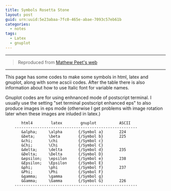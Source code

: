 ```yaml
---
title: Symbols Rosetta Stone
layout: post
guid: urn:uuid:5e23abaa-7fc0-465e-abae-7093c57eb61b
categories:
  - notes
tags:
  - Latex
  - gnuplot
---
```



---

> Reproduced from [Mathew Peet's web](http://mathewpeet.org/lists/symbols/)

---

This page has some codes to make some symbols in html, latex and gnuplot, along with some acscii codes. After the table there is also information about how to use Italic font for variable names.

Gnuplot codes are for using enhnanced mode of postscript terminal. I usually use the setting "set terminal postscript enhanced eps" to 
also produce images in eps mode (otherwise I get problems with image rotation later when these images are inluded in latex.)


```
       html4        latex        gnuplot          ASCII   
    ------------------------------------------------------
       &alpha;     \alpha       {/Symbol a}       224     
       &beta;      \beta        {/Symbol b}       225     
       &chi;       \chi         {/Symbol c}       
       &Chi;       \Chi         {/Symbol C}       
       &delta;     \delta       {/Symbol d}       235
       &Delta;     \Delta       {/Symbol D}       
       &epsilon;   \epsilon     {/Symbol e}       238
       &Epsilon;   \Epsilon     {/Symbol E}       
       &phi;       \phi         {/Symbol f}       237
       &Phi;       \Phi         {/Symbol F}       
       &gamma;     \gamma       {/Symbol g}       
       &Gamma;     \Gamma       {/Symbol G}       226
    ------------------------------------------------------
```


